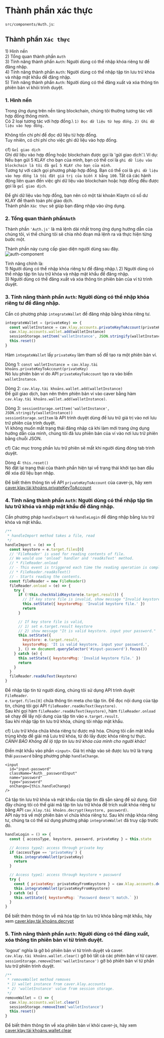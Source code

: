 # Thành phần xác thực

`src/components/Auth.js`:

## Thành phần `Xác thực` <a href="#auth-component" id="auth-component"></a>

1\) Hình nền\
2\) Tổng quan thành phần `Auth`\
3\) Tính năng thành phần `Auth`: Người dùng có thể nhập khóa riêng tư để đăng nhập.\
4\) Tính năng thành phần `Auth`: Người dùng có thể nhập tập tin lưu trữ khóa và nhập mật khẩu để đăng nhập.\
5\) Tính năng thành phần `Auth`: Người dùng có thể đăng xuất và xóa thông tin phiên bản ví khỏi trình duyệt.

### 1. Hình nền <a href="#1-background" id="1-background"></a>

Trong ứng dụng trên nền tảng blockchain, chúng tôi thường tương tác với hợp đồng thông minh.\
Có 2 loại tương tác với hợp đồng.\ `1) Đọc dữ liệu từ hợp đồng.` `2) Ghi dữ liệu vào hợp đồng.`

Không tốn chi phí để đọc dữ liệu từ hợp đồng.\
Tuy nhiên, có chi phí cho việc ghi dữ liệu vào hợp đồng.

cf) `Gửi giao dịch`\
Ghi dữ liệu vào hợp đồng hoặc blockchain được gọi là 'gửi giao dịch'.\ Ví dụ: Nếu bạn gửi 5 KLAY cho bạn của mình, bạn có thể coi là `ghi dữ liệu vào blockchain là tôi đã gửi 5 KLAY cho bạn của mình`.\
Tương tự với cách gọi phương pháp hợp đồng. Bạn có thể coi là `ghi dữ liệu vào hợp đồng là tôi đặt giá trị của biến X bằng 100`. Tất cả các hành động liên quan đến việc ghi dữ liệu vào blockchain hoặc hợp đồng đều được gọi là `gửi giao dịch`.

Để ghi dữ liệu vào hợp đồng, bạn nên có một tài khoản Klaytn có số dư KLAY để thanh toán phí giao dịch.\
Thành phần `Xác thực` sẽ giúp bạn đăng nhập vào ứng dụng.

### 2. Tổng quan thành phần`Auth` <a href="#2-auth-component-overview" id="2-auth-component-overview"></a>

Thành phần `'Auth.js'` là mã lệnh dài nhất trong ứng dụng hướng dẫn của chúng tôi, vì thế chúng tôi sẽ chia nhỏ đoạn mã lệnh ra và thực hiện từng bước một.

Thành phần này cung cấp giao diện người dùng sau đây. ![auth-component](/img/build/tutorials/tutorial-auth-component.png)

Tính năng chính là:\
1\) Người dùng có thể nhập khóa riêng tư để đăng nhập.\ 2) Người dùng có thể nhập tập tin lưu trữ khóa và nhập mật khẩu để đăng nhập.\
3\) Người dùng có thể đăng xuất và xóa thông tin phiên bản của ví từ trình duyệt.

### 3. Tính năng thành phần `Auth`: Người dùng có thể nhập khóa riêng tư để đăng nhập. <a href="#3-auth-component-feature-user-can-input-private-key-to-login" id="3-auth-component-feature-user-can-input-private-key-to-login"></a>

Cần có phương pháp `integrateWallet` để đăng nhập bằng khóa riêng tư.

```javascript
integrateWallet = (privateKey) => {
  const walletInstance = cav.klay.accounts.privateKeyToAccount(privateKey)
  cav.klay.accounts.wallet.add(walletInstance)
  sessionStorage.setItem('walletInstance', JSON.stringify(walletInstance))
  this.reset()
}
```

Hàm `integateWallet` lấy `privateKey` làm tham số để tạo ra một phiên bản ví.

Dòng 1: `const walletInstance = cav.klay.tài khoảns.privateKeyToAccount(privateKey)`\
Nó lưu phiên bản ví do API `privateKeyToAccount` tạo ra vào biến `walletInstance`.

Dòng 2: `cav.klay.tài khoảns.wallet.add(walletInstance)`\
Để gửi giao dịch, bạn nên thêm phiên bản ví vào caver bằng hàm `cav.klay.tài khoảns.wallet.add(walletInstance)`.

Dòng 3: `sessionStorage.setItem('walletInstance', JSON.stringify(walletInstance))`\
`sessionStorage.setItem` là API trình duyệt dùng để lưu trữ giá trị vào nơi lưu trữ phiên của trình duyệt.\
Vì không muốn mất trạng thái đăng nhập cả khi làm mới trang ứng dụng hướng dẫn của mình, chúng tôi đã lưu phiên bản của ví vào nơi lưu trữ phiên bằng chuỗi JSON.

cf) Các mục trong phần lưu trữ phiên sẽ mất khi người dùng đóng tab trình duyệt.

Dòng 4: `this.reset()`\
Nó đặt lại trạng thái của thành phần hiện tại về trạng thái khởi tạo ban đầu để xóa dữ liệu bạn nhập.

Để biết thêm thông tin về API `privateKeyToAccount` của caver-js, hãy xem [caver.klay.tài khoảns.privateKeyToAccount](../../../../references/sdk/caver-js-1.4.1/api/caver.klay.accounts.md#privatekeytoaccount)

### 4. Tính năng thành phần `Auth`: Người dùng có thể nhập tập tin lưu trữ khóa và nhập mật khẩu để đăng nhập. <a href="#4-auth-component-feature-user-can-import-keystore-file-and-input-password-to-log" id="4-auth-component-feature-user-can-import-keystore-file-and-input-password-to-log"></a>

Cần phương pháp `handleImport` và `handleLogin` để đăng nhập bằng lưu trữ khóa và mật khẩu.

```javascript
/**
 * handleImport method takes a file, read
 */
handleImport = (e) => {
  const keystore = e.target.files[0]
  // 'FileReader' is used for reading contents of file.
  // We would use 'onload' handler and 'readAsText' method.
  // * FileReader.onload
  // - This event is triggered each time the reading operation is completed.
  // * FileReader.readAsText()
  // - Starts reading the contents.
  const fileReader = new FileReader()
  fileReader.onload = (e) => {
    try {
      if (!this.checkValidKeystore(e.target.result)) {
        // If key store file is invalid, show message "Invalid keystore file."
        this.setState({ keystoreMsg: 'Invalid keystore file.' })
        return
      }

      // If key store file is valid,
      // 1) set e.target.result keystore
      // 2) show message "It is valid keystore. input your password."
      this.setState({
        keystore: e.target.result,
        keystoreMsg: 'It is valid keystore. input your password.',
      }, () => document.querySelector('#input-password').focus())
    } catch (e) {
      this.setState({ keystoreMsg: 'Invalid keystore file.' })
      return
    }
  }
  fileReader.readAsText(keystore)
}
```

Để nhập tập tin từ người dùng, chúng tôi sử dụng API trình duyệt `FileReader`.\
`e.target.files[0]` chứa thông tin meta cho tập tin. Để đọc nội dung của tập tin, chúng tôi gọi API `fileReader.readAsText(keystore)`.\
Sau khi gọi hàm `fileReader.readAsText(keystore)`, hàm `fileReader.onload` sẽ chạy để lấy nội dung của tập tin vào `e.target.result`.\
Sau khi nhập tập tin lưu trữ khóa, chúng tôi nhập mật khẩu.

cf) Lưu trữ khóa chứa khóa riêng tư được mã hóa. Chúng tôi cần mật khẩu trùng khớp để giải mã Lưu trữ khóa, từ đó lấy được khóa riêng tư thực.\
_CẢNH BÁO Không để lộ tập tin lưu trữ khóa của mình cho người khác!_

Điền mật khẩu vào phần `<input>`. Giá trị nhập vào sẽ được lưu trữ là trạng thái `password` bằng phương pháp `handleChange`.

```markup
<input
  id="input-password"
  className="Auth__passwordInput"
  name="password"
  type="password"
  onChange={this.handleChange}
/>
```

Cả tập tin lưu trữ khóa và mật khẩu của tập tin đã sẵn sàng để sử dụng. Giờ đây chúng tôi có thể giải mã tập tin lưu trữ khóa để trích xuất khóa riêng tư bằng API `cav.klay.tài khoảns.decrypt(keystore, password)`.\
API này trả về một phiên bản ví chứa khóa riêng tư. Sau khi nhập khóa riêng tư, chúng ta có thể sử dụng phương pháp `integrateWallet` đã truy cập trước đó.

```javascript
handleLogin = () => {
  const { accessType, keystore, password, privateKey } = this.state

  // Access type2: access through private key
  if (accessType == 'privateKey') {
    this.integrateWallet(privateKey)
    return
  }

  // Access type1: access through keystore + password
  try {
    const { privateKey: privateKeyFromKeystore } = cav.klay.accounts.decrypt(keystore, password)
    this.integrateWallet(privateKeyFromKeystore)
  } catch (e) {
    this.setState({ keystoreMsg: `Password doesn't match.` })
  }
}
```

Để biết thêm thông tin về mã hóa tập tin lưu trữ khóa bằng mật khẩu, hãy xem [caver.klay.tài khoảns.decrypt](../../../../references/sdk/caver-js-1.4.1/api/caver.klay.accounts.md#decrypt)

### 5. Tính năng thành phần `Auth`: Người dùng có thể đăng xuất, xóa thông tin phiên bản ví từ trình duyệt. <a href="#5-auth-component-feature-user-can-logout-remove-wallet-instance-information-from" id="5-auth-component-feature-user-can-logout-remove-wallet-instance-information-from"></a>

'logout' nghĩa là gỡ bỏ phiên bản ví từ trình duyệt và caver.\
`cav.klay.tài khoảns.wallet.clear()` gỡ bỏ tất cả các phiên bản ví từ caver.\
`sessionStorage.removeItem('walletInstance')` gỡ bỏ phiên bản ví từ phần lưu trữ phiên trình duyệt.

```javascript
/**
 * removeWallet method removes
 * 1) wallet instance from caver.klay.accounts
 * 2) 'walletInstance' value from session storage.
 */
removeWallet = () => {
  cav.klay.accounts.wallet.clear()
  sessionStorage.removeItem('walletInstance')
  this.reset()
}
```

Để biết thêm thông tin về xóa phiên bản ví khỏi caver-js, hãy xem [caver.klay.tài khoảns.wallet.clear](../../../../references/sdk/caver-js-1.4.1/api/caver.klay.accounts.md#wallet-clear)
